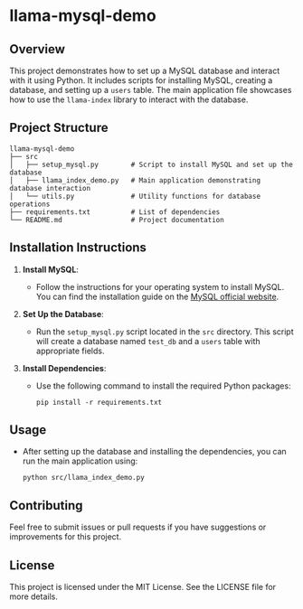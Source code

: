 # llama-mysql-demo

## Overview
This project demonstrates how to set up a MySQL database and interact with it using Python. It includes scripts for installing MySQL, creating a database, and setting up a `users` table. The main application file showcases how to use the `llama-index` library to interact with the database.

## Project Structure
```
llama-mysql-demo
├── src
│   ├── setup_mysql.py        # Script to install MySQL and set up the database
│   ├── llama_index_demo.py   # Main application demonstrating database interaction
│   └── utils.py              # Utility functions for database operations
├── requirements.txt          # List of dependencies
└── README.md                 # Project documentation
```

## Installation Instructions
1. **Install MySQL**: 
   - Follow the instructions for your operating system to install MySQL. You can find the installation guide on the [MySQL official website](https://dev.mysql.com/doc/refman/8.0/en/installing.html).

2. **Set Up the Database**:
   - Run the `setup_mysql.py` script located in the `src` directory. This script will create a database named `test_db` and a `users` table with appropriate fields.

3. **Install Dependencies**:
   - Use the following command to install the required Python packages:
     ```
     pip install -r requirements.txt
     ```

## Usage
- After setting up the database and installing the dependencies, you can run the main application using:
  ```
  python src/llama_index_demo.py
  ```

## Contributing
Feel free to submit issues or pull requests if you have suggestions or improvements for this project.

## License
This project is licensed under the MIT License. See the LICENSE file for more details.